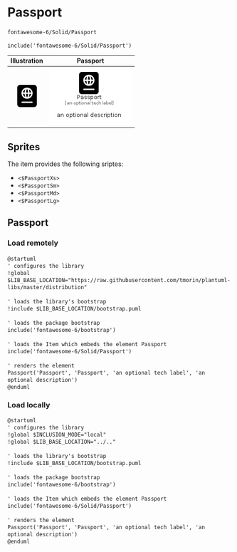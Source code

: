 # Passport


```text
fontawesome-6/Solid/Passport
```

```text
include('fontawesome-6/Solid/Passport')
```



| Illustration | Passport |
| :---: | :---: |
| ![illustration for Illustration](../../fontawesome-6/Solid/Passport.png) | ![illustration for Passport](../../fontawesome-6/Solid/Passport.Local.png) |



## Sprites
The item provides the following sriptes:

- `<$PassportXs>`
- `<$PassportSm>`
- `<$PassportMd>`
- `<$PassportLg>`





## Passport

### Load remotely
```plantuml
@startuml
' configures the library
!global $LIB_BASE_LOCATION="https://raw.githubusercontent.com/tmorin/plantuml-libs/master/distribution"

' loads the library's bootstrap
!include $LIB_BASE_LOCATION/bootstrap.puml

' loads the package bootstrap
include('fontawesome-6/bootstrap')

' loads the Item which embeds the element Passport
include('fontawesome-6/Solid/Passport')

' renders the element
Passport('Passport', 'Passport', 'an optional tech label', 'an optional description')
@enduml
```

### Load locally
```plantuml
@startuml
' configures the library
!global $INCLUSION_MODE="local"
!global $LIB_BASE_LOCATION="../.."

' loads the library's bootstrap
!include $LIB_BASE_LOCATION/bootstrap.puml

' loads the package bootstrap
include('fontawesome-6/bootstrap')

' loads the Item which embeds the element Passport
include('fontawesome-6/Solid/Passport')

' renders the element
Passport('Passport', 'Passport', 'an optional tech label', 'an optional description')
@enduml
```

